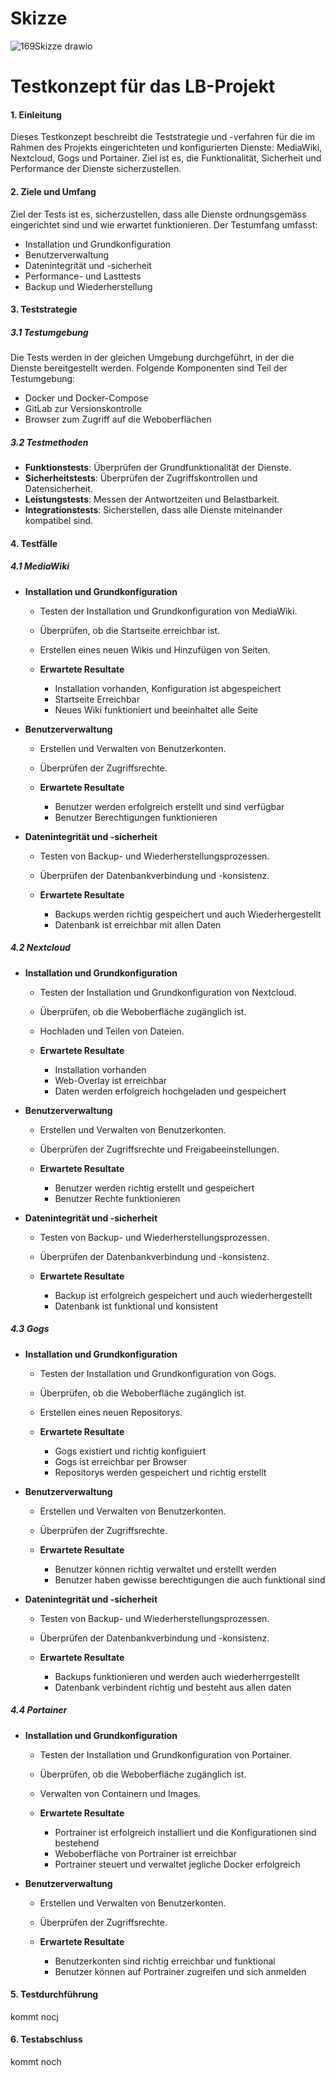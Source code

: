 # Skizze
![169Skizze drawio](https://github.com/lyfe691/LB-WISS_169-347/assets/111024477/9afc5e0c-469f-4d20-a6de-f652af23306f)

# Testkonzept für das LB-Projekt

#### 1. Einleitung

Dieses Testkonzept beschreibt die Teststrategie und -verfahren für die im Rahmen des Projekts eingerichteten und konfigurierten Dienste: MediaWiki, Nextcloud, Gogs und Portainer. Ziel ist es, die Funktionalität, Sicherheit und Performance der Dienste sicherzustellen.

#### 2. Ziele und Umfang

Ziel der Tests ist es, sicherzustellen, dass alle Dienste ordnungsgemäss eingerichtet sind und wie erwartet funktionieren. Der Testumfang umfasst:

- Installation und Grundkonfiguration
- Benutzerverwaltung
- Datenintegrität und -sicherheit
- Performance- und Lasttests
- Backup und Wiederherstellung

#### 3. Teststrategie

##### 3.1 Testumgebung

Die Tests werden in der gleichen Umgebung durchgeführt, in der die Dienste bereitgestellt werden. Folgende Komponenten sind Teil der Testumgebung:

- Docker und Docker-Compose
- GitLab zur Versionskontrolle
- Browser zum Zugriff auf die Weboberflächen

##### 3.2 Testmethoden

- **Funktionstests**: Überprüfen der Grundfunktionalität der Dienste.
- **Sicherheitstests**: Überprüfen der Zugriffskontrollen und Datensicherheit.
- **Leistungstests**: Messen der Antwortzeiten und Belastbarkeit.
- **Integrationstests**: Sicherstellen, dass alle Dienste miteinander kompatibel sind.

#### 4. Testfälle

##### 4.1 MediaWiki

- **Installation und Grundkonfiguration**
  - Testen der Installation und Grundkonfiguration von MediaWiki.
  - Überprüfen, ob die Startseite erreichbar ist.
  - Erstellen eines neuen Wikis und Hinzufügen von Seiten.
 
  - **Erwartete Resultate**
    - Installation vorhanden, Konfiguration ist abgespeichert
    - Startseite Erreichbar
    - Neues Wiki funktioniert und beeinhaltet alle Seite

- **Benutzerverwaltung**
  - Erstellen und Verwalten von Benutzerkonten.
  - Überprüfen der Zugriffsrechte.

  - **Erwartete Resultate**
    - Benutzer werden erfolgreich erstellt und sind verfügbar
    - Benutzer Berechtigungen funktionieren

- **Datenintegrität und -sicherheit**
  - Testen von Backup- und Wiederherstellungsprozessen.
  - Überprüfen der Datenbankverbindung und -konsistenz.
 
  - **Erwartete Resultate**
    - Backups werden richtig gespeichert und auch Wiederhergestellt
    - Datenbank ist erreichbar mit allen Daten

##### 4.2 Nextcloud

- **Installation und Grundkonfiguration**
  - Testen der Installation und Grundkonfiguration von Nextcloud.
  - Überprüfen, ob die Weboberfläche zugänglich ist.
  - Hochladen und Teilen von Dateien.
 
  - **Erwartete Resultate**
    - Installation vorhanden
    - Web-Overlay ist erreichbar
    - Daten werden erfolgreich hochgeladen und gespeichert

- **Benutzerverwaltung**
  - Erstellen und Verwalten von Benutzerkonten.
  - Überprüfen der Zugriffsrechte und Freigabeeinstellungen.
 
  - **Erwartete Resultate**
    - Benutzer werden richtig erstellt und gespeichert
    - Benutzer Rechte funktionieren

- **Datenintegrität und -sicherheit**
  - Testen von Backup- und Wiederherstellungsprozessen.
  - Überprüfen der Datenbankverbindung und -konsistenz.
 
  - **Erwartete Resultate**
    - Backup ist erfolgreich gespeichert und auch wiederhergestellt
    - Datenbank ist funktional und konsistent

##### 4.3 Gogs

- **Installation und Grundkonfiguration**
  - Testen der Installation und Grundkonfiguration von Gogs.
  - Überprüfen, ob die Weboberfläche zugänglich ist.
  - Erstellen eines neuen Repositorys.
 
  - **Erwartete Resultate**
    - Gogs existiert und richtig konfiguiert
    - Gogs ist erreichbar per Browser
    - Repositorys werden gespeichert und richtig erstellt

- **Benutzerverwaltung**
  - Erstellen und Verwalten von Benutzerkonten.
  - Überprüfen der Zugriffsrechte.
 
  - **Erwartete Resultate**
    - Benutzer können richtig verwaltet und erstellt werden
    - Benutzer haben gewisse berechtigungen die auch funktional sind

- **Datenintegrität und -sicherheit**
  - Testen von Backup- und Wiederherstellungsprozessen.
  - Überprüfen der Datenbankverbindung und -konsistenz.
 
  - **Erwartete Resultate**
    - Backups funktionieren und werden auch wiederherrgestellt
    - Datenbank verbindent richtig und besteht aus allen daten

##### 4.4 Portainer

- **Installation und Grundkonfiguration**
  - Testen der Installation und Grundkonfiguration von Portainer.
  - Überprüfen, ob die Weboberfläche zugänglich ist.
  - Verwalten von Containern und Images.
 
  - **Erwartete Resultate**
    - Portrainer ist erfolgreich installiert und die Konfigurationen sind bestehend
    - Weboberfläche von Portrainer ist erreichbar
    - Portrainer steuert und verwaltet jegliche Docker erfolgreich

- **Benutzerverwaltung**
  - Erstellen und Verwalten von Benutzerkonten.
  - Überprüfen der Zugriffsrechte.
 
  - **Erwartete Resultate**
    - Benutzerkonten sind richtig erreichbar und funktional
    - Benutzer können auf Portrainer zugreifen und sich anmelden

#### 5. Testdurchführung

kommt nocj
#### 6. Testabschluss

kommt noch


